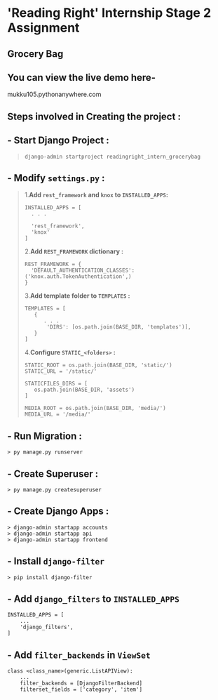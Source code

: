 # **'Reading Right'** Internship Stage 2 Assignment

## **Grocery Bag**

## You can view the live demo here-

mukku105.pythonanywhere.com

## Steps involved in Creating the project :

## - Start Django Project :

> ```
> django-admin startproject readingright_intern_grocerybag
> ```

## - Modify `settings.py` :

> 1.**Add `rest_framework` and `knox` to `INSTALLED_APPS`:**
>
> ```
> INSTALLED_APPS = [
>   . . .
>
>   'rest_framework',
>   'knox'
> ]
> ```
>
> 2.**Add `REST_FRAMEWORK` dictionary :**
>
> ```
> REST_FRAMEWORK = {
>   'DEFAULT_AUTHENTICATION_CLASSES': ('knox.auth.TokenAuthentication',)
> }
> ```
>
> 3.**Add template folder to `TEMPLATES` :**
>
> ```
> TEMPLATES = [
>    {
>       . . .
>        'DIRS': [os.path.join(BASE_DIR, 'templates')],
>    }
> ]
> ```
>
> 4.**Configure `STATIC_<folders>` :**
>
> ```
> STATIC_ROOT = os.path.join(BASE_DIR, 'static/')
> STATIC_URL = '/static/'
>
> STATICFILES_DIRS = [
>    os.path.join(BASE_DIR, 'assets')
> ]
>
> MEDIA_ROOT = os.path.join(BASE_DIR, 'media/')
> MEDIA_URL = '/media/'
> ```

## - Run Migration :

```
> py manage.py runserver

```

## - Create Superuser :

```
> py manage.py createsuperuser
```

## - Create Django Apps :

```
> django-admin startapp accounts
> django-admin startapp api
> django-admin startapp frontend
```

## - Install `django-filter`

```
> pip install django-filter
```

## - Add `django_filters` to `INSTALLED_APPS`

```
INSTALLED_APPS = [
    ...
    'django_filters',
]
```

## - Add `filter_backends` in `ViewSet`

```
class <class_name>(generic.ListAPIView):
    ...
    filter_backends = [DjangoFilterBackend]
    filterset_fields = ['category', 'item']
```
